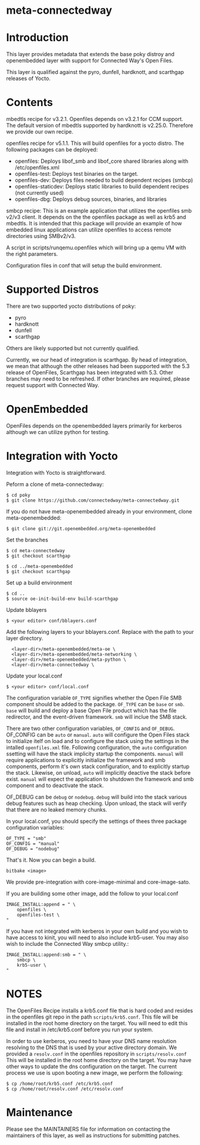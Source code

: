 meta-connectedway
=================

# Introduction

This layer provides metadata that extends the base
poky distroy and openembedded layer with support for Connected Way's
Open Files.

This layer is qualified against the pyro, dunfell, hardknott, and scarthgap
releases of Yocto.

# Contents

mbedtls recipe for v3.2.1.  Openfiles depends on v3.2.1 for CCM support.
The default version of mbedtls supported by hardknott is v2.25.0.  Therefore
we provide our own recipe.

openfiles recipe for v5.1.1.  This will build openfiles for a yocto distro.
The following packages can be deployed:
- openfiles: Deploys libof_smb and libof_core shared libraries along with
/etc/openfiles.xml
- openfiles-test: Deploys test binaries on the target.
- openfiles-dev: Deploys files needed to build dependent recipes (smbcp)
- openfiles-staticdev: Deploys static libraries to build dependent
recipes (not currently used)
- openfiles-dbg: Deploys debug sources, binaries, and libraries

smbcp recipe:  This is an example application that utilizes the openfiles
smb v2/v3 client.  It depends on the the openfiles package as well as krb5
and mbedtls.  It is intended that this package will provide an example of
how embedded linux applications can utilize openfiles to access remote
directories using SMBv2/v3.

A script in scripts/runqemu.openfiles which will bring up a qemu VM
with the right parameters.  

Configuration files in conf that will setup the build environment.

# Supported Distros

There are two supported yocto distributions of poky:
- pyro
- hardknott
- dunfell
- scarthgap

Others are likely supported but not currently qualified.

Currently, we our head of integration is scarthgap.  By head of integration,
we mean that although the other releases had been supported with
the 5.3 release of OpenFiles, Scarthgap has been integrated with 5.3.  Other
branches may need to be refreshed.  If other branches are required,
please request support with Connected Way.

# OpenEmbedded

OpenFiles depends on the openembedded layers primarily for kerberos
although we can utilize python for testing.  

# Integration with Yocto

Integration with Yocto is straightforward.

Peform a clone of meta-connectedway:

```
$ cd poky
$ git clone https://github.com/connectedway/meta-connectedway.git
```

If you do not have meta-openembedded already in your environment,
clone meta-openembedded:

```
$ git clone git://git.openembedded.org/meta-openembedded
```

Set the branches

```
$ cd meta-connectedway
$ git checkout scarthgap

$ cd ../meta-openembedded
$ git checkout scarthgap
```

Set up a build environment

```
$ cd ..
$ source oe-init-build-env build-scarthgap
```

Update bblayers

```
$ <your editor> conf/bblayers.conf
```

Add the following layers to your bblayers.conf.  Replace <layer-dir>
with the path to your layer directory.

```
  <layer-dir>/meta-openembedded/meta-oe \
  <layer-dir>/meta-openembedded/meta-networking \
  <layer-dir>/meta-openembedded/meta-python \
  <layer-dir>/meta-connectedway \
```

Update your local.conf

```
$ <your editor> conf/local.conf
```

The configuration variable `OF_TYPE` signifies whether the Open File
SMB component should be added to the package.  `OF_TYPE` can be
`base` or `smb`.  `base` will build and deploy a base Open File product
which has the file redirector, and the event-driven framework.  `smb`
will inclue the SMB stack.

There are two other configuration variables, `OF_CONFIG` and `OF_DEBUG`.
OF_CONFIG can be `auto` or `manual`.  `auto` will configure the Open Files
stack to initialize itelf on load and to configure the stack using the
settings in the intalled `openfiles.xml` file.  Following configuration,
the `auto` configuration ssetting will have the stack implicity startup
the components.  `manual` will require applications to explicitly initialize
the framework and smb components, perform it's own stack configuration,
and to explicitly startup the stack.  Likewise, on unload, `auto` will
implicitly deactive the stack before exist.  `manual` will expect the
application to shutdown the framework and smb component and to deactivate
the stack.

OF_DEBUG can be `debug` or `nodebug`.  `debug` will build into the stack
various debug features such as heap checking.  Upon unload, the stack will
verify that there are no leaked memory chunks.

In your local.conf, you should specify the settings of thees three
package configuration variables:

```
OF_TYPE = "smb"
OF_CONFIG = "manual"
OF_DEBUG = "nodebug"
```

That's it.  Now you can begin a build.

```
bitbake <image>
```

We provide pre-integration with core-image-minimal and core-image-sato.

If you are building some other image, add the follow to your
local.conf

```
IMAGE_INSTALL:append = " \
    openfiles \
    openfiles-test \
"
```

If you have not integrated with kerberos in your own build and
you wish to have access to kinit, you will need to also include
krb5-user.  You may also wish to include the Connected Way smbcp
utility.:

```
IMAGE_INSTALL:append:smb = " \
    smbcp \
    krb5-user \
"
```

# NOTES

The OpenFiles Recipe installs a krb5.conf file that is hard coded and
resides in the openfiles git repo in the path `scripts/krb5.conf`.  This
file will be installed in the root home directory on the target.  You
will need to edit this file and install in /etc/krb5.conf before you run
your system.

In order to use kerberos, you need to have your DNS name resolution
resolving to the DNS that is used by your active directory domain.  We
provided a `resolv.conf` in the openfiles repository in `scripts/resolv.conf`
This will be installed in the root home directory on the target. You
may have other ways to update the dns configuration on the target.
The current process we use is upon booting a new image, we perform
the following:

```
$ cp /home/root/krb5.conf /etc/krb5.conf
$ cp /home/root/resolv.conf /etc/resolv.conf
```
# Maintenance

Please see the MAINTAINERS file for information on contacting the
maintainers of this layer, as well as instructions for submitting patches. 
